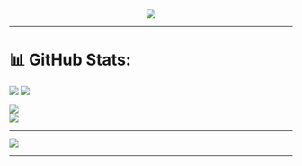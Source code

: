 <div align='center' > 
    <img  src="https://a.imagem.app/o1Lyi1.png">      
</div> <hr>

# 📊 GitHub Stats:
![](https://github-readme-stats.vercel.app/api/top-langs/?username=GuestRicardo&theme=dark&hide_border=false&include_all_commits=true&count_private=true&layout=compact)
![](https://github-readme-stats.vercel.app/api?username=GuestRicardo&theme=dark&hide_border=false&include_all_commits=true&count_private=true)
  

![](https://github-readme-streak-stats.herokuapp.com/?user=GuestRicardo&theme=dark&hide_border=false) <br>
[![](https://visitcount.itsvg.in/api?id=GuestRicardo&icon=2&color=1)](https://visitcount.itsvg.in)




<!-- <a href=#><img src="contributions.svg"></a>

 <p align="center">
  Visitor count<br>
  <img src="https://profile-counter.glitch.me/_blocage/count.svg" />
</p> -->

---
[![](https://visitcount.itsvg.in/api?id=GuestRicardo&icon=2&color=1)](https://visitcount.itsvg.in)

<!-- Proudly created with GPRM ( https://gprm.itsvg.in ) -->
<hr>
<!-- Proudly created with GPRM ( https://gprm.itsvg.in ) -->


  <!--quadro 1-->
</div>


    


 
  





